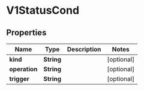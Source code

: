 
# V1StatusCond

## Properties
Name | Type | Description | Notes
------------ | ------------- | ------------- | -------------
**kind** | **String** |  |  [optional]
**operation** | **String** |  |  [optional]
**trigger** | **String** |  |  [optional]



